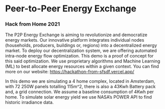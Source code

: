 # Peer-to-Peer Energy Exchange
### Hack from Home 2021
The P2P Energy Exchange is aiming to revolutionize and democratize energy markets. Our innovative platform integrates individual nodes (households, producers, buildings or, regions) into a decentralized energy market. To deploy our decentralization system, we are offering automated intra-node energy flow optimization. This demo is a proof of concept for this said optimization. We use proprietary algorithms and Machine Learning (ML) to best allocate energy resources within a given context. 
You can find more on our website: https://hackathon-from-sfsdf.vercel.app/

In this demo we are simulating a 4 home complex, located in Amsterdam, with 72 250W panels totalling 115m^2, there is also a 43Kwh Battery pack and, a grid connection. We assume a baseline consumption of 4Kwh per home. To simulate solar energy yield we use NASA’s POWER API to find historic irradiance data.
